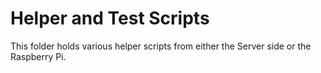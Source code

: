 # Helper and Test Scripts
This folder holds various helper scripts from either the Server side or the Raspberry Pi.
